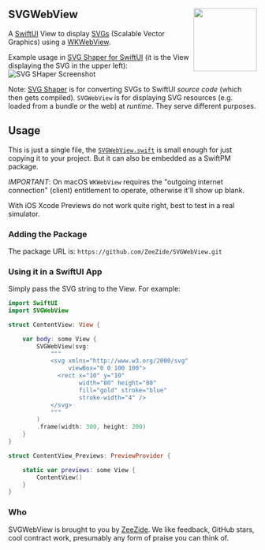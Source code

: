 <h2>
  SVGWebView
  <img src="https://zeezide.de/img/svgshaper/SVGShaper512.png"
       align="right" width="128" height="128" />
</h2>

A [SwiftUI](https://developer.apple.com/xcode/swiftui/)
View to display 
[SVGs](https://en.wikipedia.org/wiki/Scalable_Vector_Graphics) 
(Scalable Vector Graphics)
using a
[WKWebView](https://developer.apple.com/documentation/webkit/wkwebview).

Example usage in 
[SVG Shaper for SwiftUI](https://zeezide.de/en/products/svgshaper/)
(it is the View displaying the SVG in the upper left):
![SVG SHaper Screenshot](https://pbs.twimg.com/media/E0ydNH9XEAQ-USY?format=png)

Note: [SVG Shaper](https://zeezide.de/en/products/svgshaper/)
is for converting SVGs to SwiftUI _source code_ (which then gets compiled).
`SVGWebView` is for displaying SVG resources (e.g. loaded from a
bundle or the web) at _runtime_. They serve different purposes.

## Usage

This is just a single file, the 
[`SVGWebView.swift`](Sources/SVGWebView/SVGWebView.swift) 
is small enough for just copying it to your project.
But it can also be embedded as a SwiftPM package.

*IMPORTANT*: 
On macOS `WKWebView` requires the "outgoing internet connection" (client)
entitlement to operate, otherwise it'll show up blank.
             
With iOS Xcode Previews do not work quite right, best to test in a real 
simulator.

### Adding the Package

The package URL is: `https://github.com/ZeeZide/SVGWebView.git`

### Using it in a SwiftUI App

Simply pass the SVG string to the View. For example:

```swift
import SwiftUI
import SVGWebView

struct ContentView: View {

    var body: some View {
        SVGWebView(svg:
            """
            <svg xmlns="http://www.w3.org/2000/svg"
                 viewBox="0 0 100 100">
              <rect x="10" y="10"
                    width="80" height="80"
                    fill="gold" stroke="blue"
                    stroke-width="4" />
            </svg>
            """
        )
        .frame(width: 300, height: 200)
    }
}

struct ContentView_Previews: PreviewProvider {

    static var previews: some View {
        ContentView()
    }
}
```

### Who

SVGWebView is brought to you by [ZeeZide](https://zeezide.de).
We like feedback, GitHub stars, cool contract work, 
presumably any form of praise you can think of.
